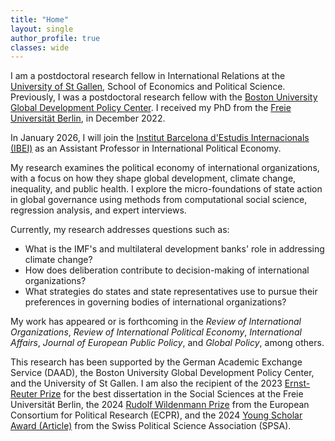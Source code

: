 ```yaml
---
title: "Home"
layout: single
author_profile: true
classes: wide
---
```


I am a postdoctoral research fellow in International Relations at the [University of St Gallen](https://www.unisg.ch/en/universitaet/schools/school-of-economics-and-political-science-seps/), School of Economics and Political Science. Previously, I was a postdoctoral research fellow with the [Boston University Global Development Policy Center](https://www.bu.edu/gdp/). I received my PhD from the [Freie Universität Berlin](https://www.scripts-berlin.eu/), in December 2022.

In January 2026, I will join the [Institut Barcelona d'Estudis Internacionals (IBEI)](https://www.ibei.org/en) as an Assistant Professor in International Political Economy.

My research examines the political economy of international organizations, with a focus on how they shape global development, climate change, inequality, and public health. I explore the micro-foundations of state action in global governance using methods from computational social science, regression analysis, and expert interviews.

Currently, my research addresses questions such as:

* What is the IMF's and multilateral development banks' role in addressing climate change?
* How does deliberation contribute to decision-making of international organizations?
* What strategies do states and state representatives use to pursue their preferences in governing bodies of international organizations?

My work has appeared or is forthcoming in the <i>Review of International Organizations</i>, <i>Review of International Political Economy</i>, <i>International Affairs</i>, <i>Journal of European Public Policy</i>, and <i>Global Policy</i>, among others.

This research has been supported by the German Academic Exchange Service (DAAD), the Boston University Global Development Policy Center, and the University of St Gallen. I am also the recipient of the 2023 [Ernst-Reuter Prize](https://www.fu-berlin.de/sites/alumni/teilnehmen/ert/ert-2023/index.html) for the best dissertation in the Social Sciences at the Freie Universität Berlin, the 2024 [Rudolf Wildenmann Prize](https://ecpr.eu/news/news/details/839) from the European Consortium for Political Research (ECPR), and the 2024 [Young Scholar Award (Article)](https://www.svpw-assp.ch/news-archiv/news-archiv-details/awards-for-young-researchers-in-political-science) from the Swiss Political Science Association (SPSA).